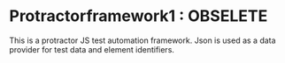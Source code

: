 # Protractorframework1 :  OBSELETE
This is a protractor JS test automation framework. Json is used as a data provider for test data and element identifiers.

